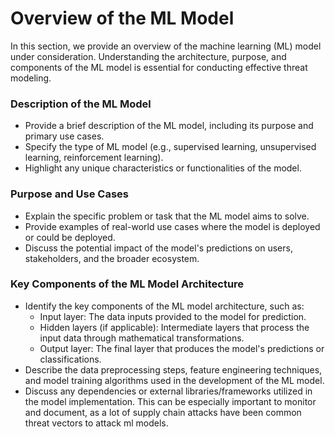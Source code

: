 # Overview of the ML Model
In this section, we provide an overview of the machine learning (ML) model under consideration. Understanding the architecture, purpose, and components of the ML model is essential for conducting effective threat modeling.

### Description of the ML Model
- Provide a brief description of the ML model, including its purpose and primary use cases.
- Specify the type of ML model (e.g., supervised learning, unsupervised learning, reinforcement learning).
- Highlight any unique characteristics or functionalities of the model.
  
### Purpose and Use Cases
- Explain the specific problem or task that the ML model aims to solve.
- Provide examples of real-world use cases where the model is deployed or could be deployed.
- Discuss the potential impact of the model's predictions on users, stakeholders, and the broader ecosystem.

### Key Components of the ML Model Architecture
- Identify the key components of the ML model architecture, such as:
  - Input layer: The data inputs provided to the model for prediction.
  - Hidden layers (if applicable): Intermediate layers that process the input data through mathematical transformations.
  - Output layer: The final layer that produces the model's predictions or classifications.
- Describe the data preprocessing steps, feature engineering techniques, and model training algorithms used in the development of the ML model.
- Discuss any dependencies or external libraries/frameworks utilized in the model implementation. This can be especially important to monitor and document, as a lot of supply chain attacks have been common threat vectors to attack ml models.



















